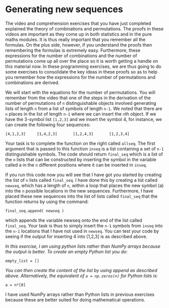 # Generating new sequences

The video and comprehension exercises that you have just completed explained the theory of combinations and permutations.  The proofs in these videos are important as they come up in both statistics and in the pure maths modules.  It is thus really important that you remember all the formulas.  On the plus side, however, if you understand the proofs then remembering the formulas is extremely easy.  Furthermore, these expressions for the number of combinations and the number of permutations come up all over the place so it is worth getting a handle on this material now.  In these programming exercises, we are thus going to do some exercises to consolidate the key ideas in these proofs so as to help you remember how the expressions for the number of permutations and combinations are derived.

We will start with the equations for the number of permutations.  You will remember from the video that one of the steps in the derivation of the number of permutations of `n` distinguishable objects involved generating lists of length `n` from a list of symbols of length `n-1`.  We noted that there are `n` places in the list of length `n-1` where we can insert the `n`th object.  If we have the 3-symbol list `[1,2,3]` and we insert the symbol 4, for instance, we can create the following four sequences:

````
[4,1,2,3]     [1,4,2,3]       [1,2,4,3]       [1,2,3,4]
````

 Your task is to complete the function on the right called `allseq`.  The first argument that is passed to this function `inseq` is a list containing a set of `n-1` distinguishable symbols.  The code should return `final_seq` which is a list of the `n` lists that can be constructed by inserting the symbol in the variable called a in the `n` different positions where it can be inserted in `inseq`.  

If you run this code now you will see that I have got you started by creating the list of `n` lists called `final_seq`.  I have done this by creating a list called `newseq`, which has a length of `n`, within a loop that places the new symbol (a) into the `n` possible locations in the new sequences.  Furthermore, I have placed these new sequences into the list of lists called `final_seq` that the function returns by using the command:

````
final_seq.append( newseq ) 
````

which appends the variable newseq onto the end of the list called `final_seq`.  Your task is thus to simply insert the `n-1` symbols from `inseq` into the `n-1` locations that I have not used in `newseq`.  You can test your code by seeing if the output for inserting 4 into [1,2,3] is as described above.

_In this exercise, I am using python lists rather than NumPy arrays because the output is better.  To create an empty Python list you do:_

````
empty_list = []
````

_You can then create the content of the list by using append as described above.  Alternatively,  the equivalent of `a = np.zeros(n)` for Python lists is:_

````
a = n*[0]
````

I have used NumPy arrays rather than Python lists in previous exercises because these are better suited for doing mathematical operations. 
